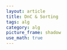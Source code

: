 ```yaml
---
layout: article
title: DnC & Sorting
tags: alg
category: alg
picture_frame: shadow
use_math: true
---
```

